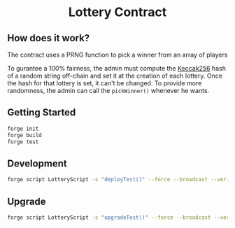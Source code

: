 # <h1 align="center"> Lottery Contract </h1>

## How does it work?
The contract uses a PRNG function to pick a winner from an array of players

To gurantee a 100% fairness, the admin must compute the [Keccak256](https://emn178.github.io/online-tools/keccak_256.html) hash of a random string off-chain and set it at the creation of each lottery. 
Once the hash for that lottery is set, it can't be changed. To provide more randomness, the admin can call the ``pickWinner()`` whenever he wants.
 

## Getting Started

```sh
forge init
forge build
forge test
```

## Development

```sh
forge script LotteryScript -s "deployTest()" --force --broadcast --verify
```

## Upgrade

```sh
forge script LotteryScript -s "upgradeTest()" --force --broadcast --verify
```